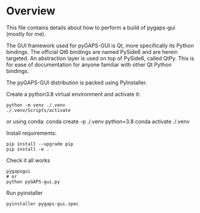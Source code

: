 # Overview

This file contains details about how to perform a build of pygaps-gui (mostly
for me).

The GUI framework used for pyGAPS-GUI is Qt, more specifically its Python
bindings. The official Qt6 bindings are named PySide6 and are herein targeted.
An abstraction layer is used on top of PySide6, called QtPy. This is for ease of
documentation for anyone familiar with other Qt Python bindings.

The pyGAPS-GUI distribution is packed using PyInstaller.

Create a python3.8 virtual environment and activate it:

    python -m venv ./.venv
    ./.venv/Scripts/activate

or using conda:
    conda create -p ./.venv python=3.8
    conda activate ./.venv

Install requirements:

    pip install --upgrade pip
    pip install -e .

Check it all works

    pygapsgui
    # or
    python pyGAPS-gui.py

Run pyinstaller

    pyinstaller pygaps-gui.spec

